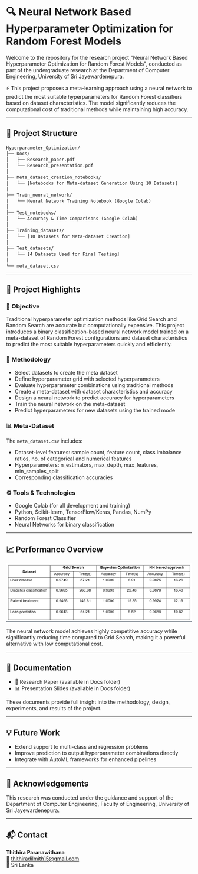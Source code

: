 # 🔍 Neural Network Based Hyperparameter Optimization for Random Forest Models

Welcome to the repository for the research project "Neural Network Based Hyperparameter Optimization for Random Forest Models", conducted as part of the undergraduate research at the Department of Computer Engineering, University of Sri Jayewardenepura.

⚡ This project proposes a meta-learning approach using a neural network to predict the most suitable hyperparameters for Random Forest classifiers based on dataset characteristics. The model significantly reduces the computational cost of traditional methods while maintaining high accuracy.

---

## 📁 Project Structure

```
Hyperparameter_Optimization/
├── Docs/
│   ├── Research_paper.pdf
│   └── Research_presentation.pdf
│
├── Meta_dataset_creation_notebooks/
│   └── [Notebooks for Meta-dataset Generation Using 10 Datasets]
│
├── Train_neural_network/
│   └── Neural Network Training Notebook (Google Colab)
│
├── Test_notebooks/
│   └── Accuracy & Time Comparisons (Google Colab)
│
├── Training_datasets/
│   └── [10 Datasets for Meta-dataset Creation]
│
├── Test_datasets/
│   └── [4 Datasets Used for Final Testing]
│
└── meta_dataset.csv
```

---

## 🧠 Project Highlights

### 📌 Objective

Traditional hyperparameter optimization methods like Grid Search and Random Search are accurate but computationally expensive. This project introduces a binary classification-based neural network model trained on a meta-dataset of Random Forest configurations and dataset characteristics to predict the most suitable hyperparameters quickly and efficiently.

### 🔧 Methodology

- Select datasets to create the meta dataset
- Define hyperparameter grid with selected hyperparameters
- Evaluate hyperparameter combinations using traditional methods
- Create a meta-dataset with dataset characteristics and accuracy
- Design a neural network to predict accuracy for hyperparameters
- Train the neural network on the meta-dataset
- Predict hyperparameters for new datasets using the trained mode

### 📊 Meta-Dataset

The `meta_dataset.csv` includes:

- Dataset-level features: sample count, feature count, class imbalance ratios, no. of categorical and numerical features
- Hyperparameters: n_estimators, max_depth, max_features, min_samples_split
- Corresponding classification accuracies 

### ⚙️ Tools & Technologies

- Google Colab (for all development and training)
- Python, Scikit-learn, TensorFlow/Keras, Pandas, NumPy
- Random Forest Classifier
- Neural Networks for binary classification

---

## 📈 Performance Overview

![Results](./results_comparison.png)

The neural network model achieves highly competitive accuracy while significantly reducing time compared to Grid Search, making it a powerful alternative with low computational cost.

---

## 📑 Documentation

- 📄 Research Paper (available in Docs folder)
- 📊 Presentation Slides (available in Docs folder)

These documents provide full insight into the methodology, design, experiments, and results of the project.

---

## 💡 Future Work

- Extend support to multi-class and regression problems
- Improve prediction to output hyperparameter combinations directly
- Integrate with AutoML frameworks for enhanced pipelines

---

## 🙌 Acknowledgements

This research was conducted under the guidance and support of the Department of Computer Engineering, Faculty of Engineering, University of Sri Jayewardenepura.

---

## 📬 Contact

**Thithira Paranawithana**  
📧 thithiradilmith15@gmail.com  
📍 Sri Lanka
